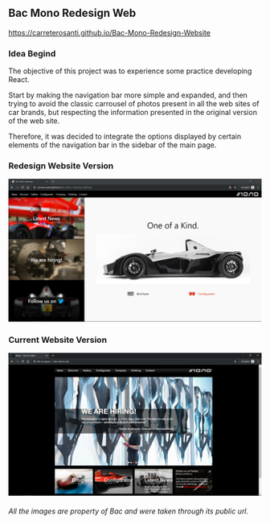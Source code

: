 ## Bac Mono Redesign Web

<a style="text-align:center">https://carreterosanti.github.io/Bac-Mono-Redesign-Website</a>

### Idea Begind

The objective of this project was to experience some practice developing React.

Start by making the navigation bar more simple and expanded, and then trying to avoid the classic carrousel of photos present in all the web sites of car brands, but respecting the information presented in the original version of the web site.

Therefore, it was decided to integrate the options displayed by certain elements of the navigation bar in the sidebar of the main page.

### Redesign Website Version

<img alt="Screenshot Redesign Version" src="https://raw.githubusercontent.com/carreterosanti/Bac-Mono-Redesign-Website/master/readme-images/Redesign-Version-Sitte.PNG"/>

### Current Website Version

<img alt="Screenshot Current Version" src="https://raw.githubusercontent.com/carreterosanti/Bac-Mono-Redesign-Website/master/readme-images/Current-Version-Site.PNG"/>

###### All the images are property of Bac and were taken through its public url.
